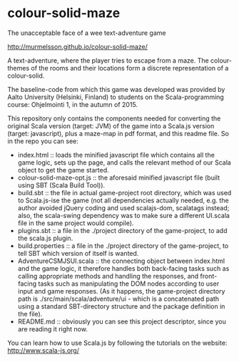 # colour-solid-maze
The unacceptable face of a wee text-adventure game

http://murmelsson.github.io/colour-solid-maze/

A text-adventure, where the player tries to escape from a maze. The colour-themes of the rooms and their locations form a discrete representation of a colour-solid.

The baseline-code from which this game was developed was provided by Aalto University (Helsinki, Finland) to students on the Scala-programming course: Ohjelmointi 1, in the autumn of 2015.

This repository only contains the components needed for converting the original Scala version (target: JVM) of the game into a Scala.js version (target: javascript), plus a maze-map in pdf format, and this readme file. So in the repo you can see:

- index.html               :: loads the minified javascript file which contains all the game logic, sets up the page, and calls the relevant method of our Scala object to get the game started.
- colour-solid-maze-opt.js :: the aforesaid minified javascript file (built using SBT (Scala Build Tool)).
- build.sbt                :: the file in actual game-project root directory, which was used to Scala.js-ise the game (not all dependencies actually needed, e.g. the author avoided jQuery coding and used scalajs-dom, scalatags instead; also, the scala-swing dependency was to make sure a different UI.scala file in the same project would compile).
- plugins.sbt              :: a file in the ./project directory of the game-project, to add the scala.js plugin.
- build.properties         :: a file in the ./project directory of the game-project, to tell SBT which version of itself is wanted.
- AdventureCSMJSUI.scala   :: the connecting object between index.html and the game logic, it therefore handles both back-facing tasks such as calling appropriate methods and handling the responses, and front-facing tasks such as manipulating the DOM nodes according to user input and game responses. (As it happens, the game-project directory path is ./src/main/scala/adventure/ui - which is a concatenated path using a standard SBT-directory structure and the package definition in the file).
- README.md                :: obviously you can see this project descriptor, since you are reading it right now.

You can learn how to use Scala.js by following the tutorials on the website: http://www.scala-js.org/
